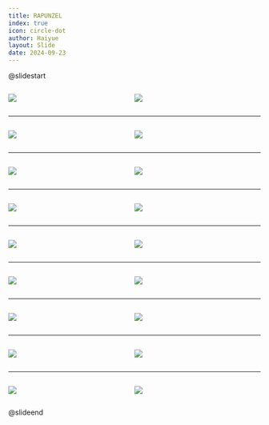 ```yaml
---
title: RAPUNZEL
index: true
icon: circle-dot
author: Haiyue
layout: Slide
date: 2024-09-23
---
```

 
@slidestart

<div style="display:flex">
<div style="flex:1">

![](/reading/english/Level-N/RAPUNZEL/001.webp)
</div>
<div style="flex:1">

![](/reading/english/Level-N/RAPUNZEL/002.webp)
</div>
</div>

---

<div style="display:flex">
<div style="flex:1">

![](/reading/english/Level-N/RAPUNZEL/003.webp)
</div>
<div style="flex:1">

![](/reading/english/Level-N/RAPUNZEL/004.webp)
</div>
</div>

---

<div style="display:flex">
<div style="flex:1">

![](/reading/english/Level-N/RAPUNZEL/005.webp)
</div>
<div style="flex:1">

![](/reading/english/Level-N/RAPUNZEL/006.webp)
</div>
</div>

---

<div style="display:flex">
<div style="flex:1">

![](/reading/english/Level-N/RAPUNZEL/007.webp)
</div>
<div style="flex:1">

![](/reading/english/Level-N/RAPUNZEL/008.webp)
</div>
</div>

---

<div style="display:flex">
<div style="flex:1">

![](/reading/english/Level-N/RAPUNZEL/009.webp)
</div>
<div style="flex:1">

![](/reading/english/Level-N/RAPUNZEL/010.webp)
</div>
</div>

---

<div style="display:flex">
<div style="flex:1">

![](/reading/english/Level-N/RAPUNZEL/011.webp)
</div>
<div style="flex:1">

![](/reading/english/Level-N/RAPUNZEL/012.webp)
</div>
</div>

---

<div style="display:flex">
<div style="flex:1">

![](/reading/english/Level-N/RAPUNZEL/013.webp)
</div>
<div style="flex:1">

![](/reading/english/Level-N/RAPUNZEL/014.webp)
</div>
</div>

---

<div style="display:flex">
<div style="flex:1">

![](/reading/english/Level-N/RAPUNZEL/015.webp)
</div>
<div style="flex:1">

![](/reading/english/Level-N/RAPUNZEL/016.webp)
</div>
</div>

---

<div style="display:flex">
<div style="flex:1">

![](/reading/english/Level-N/RAPUNZEL/017.webp)
</div>
<div style="flex:1">

![](/reading/english/Level-N/RAPUNZEL/018.webp)
</div>
</div>

@slideend